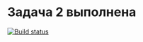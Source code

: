 # Задача 2 выполнена
[![Build status](https://ci.appveyor.com/api/projects/status/mo63ryp79050chex?svg=true)](https://ci.appveyor.com/project/GoldBoy1001/ajs-unit-1)

